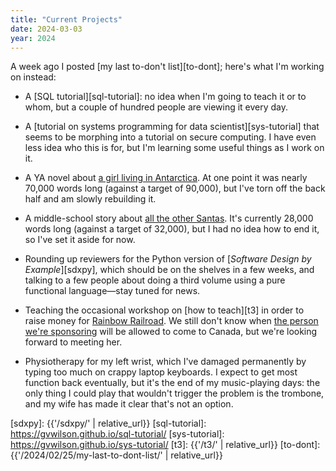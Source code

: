 ```yaml
---
title: "Current Projects"
date: 2024-03-03
year: 2024
---
```


A week ago I posted [my last to-don't list][to-dont];
here's what I'm working on instead:

-   A [SQL tutorial][sql-tutorial]:
    no idea when I'm going to teach it or to whom,
    but a couple of hundred people are viewing it every day.

-   A [tutorial on systems programming for data scientist][sys-tutorial]
    that seems to be morphing into a tutorial on secure computing.
    I have even less idea who this is for,
    but I'm learning some useful things as I work on it.

-   A YA novel about [a girl living in Antarctica][iffy].
    At one point it was nearly 70,000 words long (against a target of 90,000),
    but I've torn off the back half and am slowly rebuilding it.

-   A middle-school story about [all the other Santas][santas].
    It's currently 28,000 words long (against a target of 32,000),
    but I had no idea how to end it,
    so I've set it aside for now.

-   Rounding up reviewers for the Python version of [*Software Design by Example*][sdxpy],
    which should be on the shelves in a few weeks,
    and talking to a few people about doing a third volume
    using a pure functional language—stay tuned for news.

-   Teaching the occasional workshop on [how to teach][t3]
    in order to raise money for [Rainbow Railroad][rr].
    We still don't know when [the person we're sponsoring][rr-sponsor]
    will be allowed to come to Canada,
    but we're looking forward to meeting her.

-   Physiotherapy for my left wrist,
    which I've damaged permanently by typing too much on crappy laptop keyboards.
    I expect to get most function back eventually,
    but it's the end of my music-playing days:
    the only thing I could play that wouldn't trigger the problem is the trombone,
    and my wife has made it clear that's not an option.

[iffy]: https://gvwilson.github.io/fiction/iffy/
[rr]: https://www.rainbowrailroad.org/
[rr-sponsor]: https://donate.rainbowrailroad.org/team/515984
[santas]: https://gvwilson.github.io/fiction/santas/
[sdxpy]: {{'/sdxpy/' | relative_url}}
[sql-tutorial]: https://gvwilson.github.io/sql-tutorial/
[sys-tutorial]: https://gvwilson.github.io/sys-tutorial/
[t3]: {{'/t3/' | relative_url}}
[to-dont]: {{'/2024/02/25/my-last-to-dont-list/' | relative_url}}

